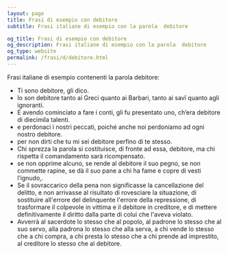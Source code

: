 ```yaml
---
layout: page
title: Frasi di esempio con debitore 
subtitle: Frasi italiane di esempio con la parola  debitore

og_title: Frasi di esempio con debitore 
og_description: Frasi italiane di esempio con la parola  debitore
og_type: website
permalink: /frasi/d/debitore.html
---
```


Frasi italiane di esempio contenenti la parola debitore:


- Ti sono debitore, gli dico.
- Io son debitore tanto ai Greci quanto ai Barbari, tanto ai savî quanto agli ignoranti.
- E avendo cominciato a fare i conti, gli fu presentato uno, ch’era debitore di diecimila talenti.
- e perdonaci i nostri peccati, poiché anche noi perdoniamo ad ogni nostro debitore.
- per non dirti che tu mi sei debitore perfino di te stesso.
- Chi sprezza la parola si costituisce, di fronte ad essa, debitore, ma chi rispetta il comandamento sarà ricompensato.
- se non opprime alcuno, se rende al debitore il suo pegno, se non commette rapine, se dà il suo pane a chi ha fame e copre di vesti l’ignudo,.
- Se il sovraccarico della pena non significasse la cancellazione del delitto, e non arrivasse al risultato di rovesciare la situazione, di sostituire all'errore del delinquente l'errore della repressione, di trasformare il colpevole in vittima e il debitore in creditore, e di mettere definitivamente il diritto dalla parte di colui che l'aveva violato.
- Avverrà al sacerdote lo stesso che al popolo, al padrone lo stesso che al suo servo, alla padrona lo stesso che alla serva, a chi vende lo stesso che a chi compra, a chi presta lo stesso che a chi prende ad imprestito, al creditore lo stesso che al debitore.
